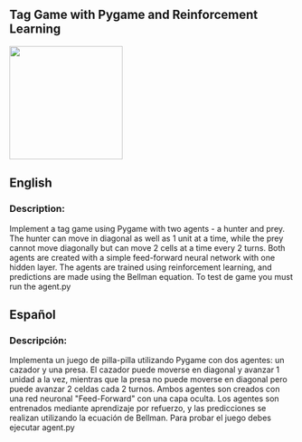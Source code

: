 ## Tag Game with Pygame and Reinforcement Learning
<img src="https://github.com/IvanDev-ai/AI-vs-AI---Tag-Game/assets/123570888/1be6a587-d1e8-4a30-8d7a-431784391c01" width="200" height="200">
<h2>English</h2>
<h3>Description:</h3>
<p>Implement a tag game using Pygame with two agents - a hunter and prey. The hunter can move in diagonal as well as 1 unit at a time, while the prey cannot move diagonally but can move 2 cells at a time every 2 turns. 
Both agents are created with a simple feed-forward neural network with one hidden layer. The agents are trained using reinforcement learning, and predictions are made using the Bellman equation.
To test de game you must run the agent.py</p>

<h2>Español</h2>
<h3>Descripción:</h3>
<p>Implementa un juego de pilla-pilla utilizando Pygame con dos agentes: un cazador y una presa. El cazador puede moverse en diagonal y avanzar 1 unidad a la vez, mientras que la presa no puede moverse en diagonal 
  pero puede avanzar 2 celdas cada 2 turnos. Ambos agentes son creados con una red neuronal "Feed-Forward" con una capa oculta. Los agentes son entrenados mediante aprendizaje por refuerzo, y las 
  predicciones se realizan utilizando la ecuación de Bellman.
Para probar el juego debes ejecutar agent.py</p>



